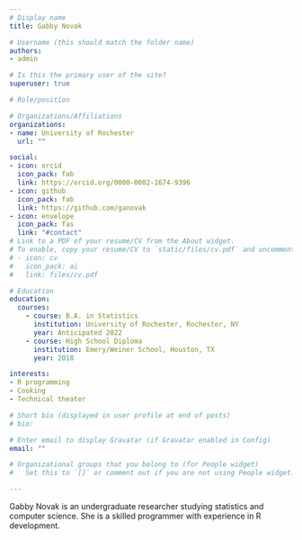 ```yaml
---
# Display name
title: Gabby Novak

# Username (this should match the folder name)
authors:
- admin

# Is this the primary user of the site?
superuser: true

# Role/position

# Organizations/Affiliations
organizations:
- name: University of Rochester
  url: ""

social:
- icon: orcid
  icon_pack: fab
  link: https://orcid.org/0000-0002-1674-9396
- icon: github
  icon_pack: fab
  link: https://github.com/ganovak
- icon: envelope
  icon_pack: fas
  link: "#contact"
# Link to a PDF of your resume/CV from the About widget.
# To enable, copy your resume/CV to `static/files/cv.pdf` and uncomment the lines below.
# - icon: cv
#   icon_pack: ai
#   link: files/cv.pdf

# Education
education:
  courses: 
    - course: B.A. in Statistics
      institution: University of Rochester, Rochester, NY
      year: Anticipated 2022
    - course: High School Diploma
      institution: Emery/Weiner School, Houston, TX
      year: 2018

interests:
- R programming
- Cooking
- Technical theater

# Short bio (displayed in user profile at end of posts)
# bio:

# Enter email to display Gravatar (if Gravatar enabled in Config)
email: ""

# Organizational groups that you belong to (for People widget)
#   Set this to `[]` or comment out if you are not using People widget.

---
```


Gabby Novak is an undergraduate researcher studying statistics and computer science. She is a skilled programmer with experience in R development.

